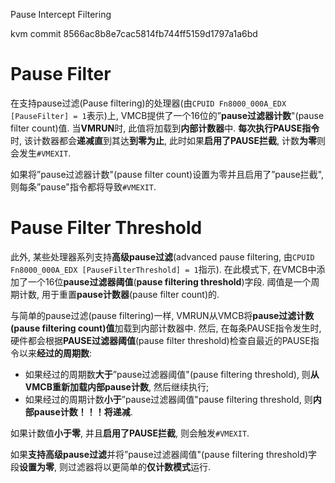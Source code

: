 Pause Intercept Filtering

kvm commit 8566ac8b8e7cac5814fb744ff5159d1797a1a6bd

# Pause Filter

在支持pause过滤(Pause filtering)的处理器(由`CPUID Fn8000_000A_EDX [PauseFilter] = 1`表示)上, VMCB提供了一个16位的”**pause过滤器计数**"(pause filter count)值. 当**VMRUN**时, 此值将加载到**内部计数器**中. **每次执行PAUSE指令**时, 该计数器都会**递减直**到其达**到零为止**, 此时如果**启用了PAUSE拦截**, 计数**为零**则会发生`#VMEXIT`. 

如果将”pause过滤器计数"(pause filter count)设置为零并且启用了”pause拦截", 则每条”pause"指令都将导致`#VMEXIT`. 

# Pause Filter Threshold

此外, 某些处理器系列支持**高级pause过滤**(advanced pause filtering, 由`CPUID Fn8000_000A_EDX [PauseFilterThreshold] = 1`指示). 在此模式下, 在VMCB中添加了一个16位**pause过滤器阈值**(**pause filtering threshold**)字段. 阈值是一个周期计数, 用于重置**pause计数器**(pause filter count)的. 

与简单的pause过滤(pause filtering)一样, VMRUN从VMCB将**pause过滤计数(pause filtering count)值**加载到内部计数器中. 然后, 在每条PAUSE指令发生时, 硬件都会根据**PAUSE过滤器阈值**(pause filter threshold)检查自最近的PAUSE指令以来**经过的周期数**:
* 如果经过的周期数**大于**”pause过滤器阈值"(pause filtering threshold), 则**从VMCB重新加载内部pause计数**, 然后继续执行;
* 如果经过的周期计数**小于**”pause过滤器阈值"pause filtering threshold, 则**内部pause计数！！！将递减**. 

如果计数值**小于零**, 并且**启用了PAUSE拦截**, 则会触发`#VMEXIT`. 

如果**支持高级pause过滤**并将”pause过滤器阈值"(pause filtering threshold)字段**设置为零**, 则过滤器将以更简单的**仅计数模式**运行. 